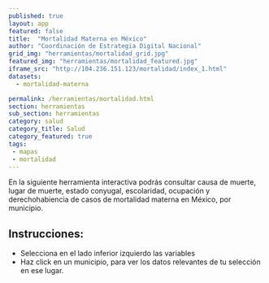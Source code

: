 ```yaml
---
published: true
layout: app
featured: false
title:  "Mortalidad Materna en México"
author: "Coordinación de Estrategia Digital Nacional"
grid_img: "herramientas/mortalidad_grid.jpg"
featured_img: "herramientas/mortalidad_featured.jpg"
iframe_src: "http://104.236.151.123/mortalidad/index_1.html"
datasets:
  - mortalidad-materna

permalink: /herramientas/mortalidad.html
section: herramientas
sub_section: herramientas
category: salud
category_title: Salud
category_featured: true
tags:
 - mapas
 - mortalidad
---
```


<p>En la siguiente herramienta interactiva podrás consultar causa de muerte, lugar de muerte, estado conyugal, escolaridad, ocupación y derechohabiencia de casos de mortalidad materna en México, por municipio.</p>

<h2>Instrucciones:</h2>
<ul>
<li>Selecciona en el lado inferior izquierdo las variables</li>
<li>Haz click en un municipio, para ver los datos relevantes de tu selección en ese lugar. </li>
</ul>

